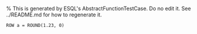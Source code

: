 % This is generated by ESQL's AbstractFunctionTestCase. Do no edit it. See ../README.md for how to regenerate it.

```esql
ROW a = ROUND(1.23, 0)
```
